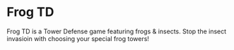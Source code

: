 # Frog TD

Frog TD is a Tower Defense game featuring frogs & insects. Stop the insect invasioin with choosing your special frog towers!

